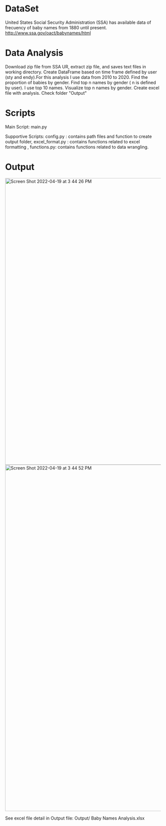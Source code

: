 # DataSet
United States Social Security Administration (SSA) has available data of frecuency of baby names from 1880 until present.
http://www.ssa.gov/oact/babynames/html

# Data Analysis
Download zip file from SSA UR, extract zip file, and saves text files in working directory.
Create DataFrame based on time frame defined by user (sty and endy).For this analysis I use data from 2010 to 2020.
Find the proportion of babies by gender.
Find top n names by gender ( n is defined by user). I use top 10 names.
Visualize top n names by gender.
Create excel file with analysis. Check folder "Output"

# Scripts
Main Script: main.py

Supportive Scripts: 
  config.py : contains path files and function to create output folder, 
  excel_format.py : contains functions related to excel formatting , 
  functions.py: contains functions related to data wrangling.

# Output
<img width="925" alt="Screen Shot 2022-04-19 at 3 44 26 PM" src="https://user-images.githubusercontent.com/54075153/164092579-1dd603bd-4cfb-46d8-b4db-24d9ef14b10b.png">

<img width="1118" alt="Screen Shot 2022-04-19 at 3 44 52 PM" src="https://user-images.githubusercontent.com/54075153/164092789-5f7874ba-23e4-4cea-987a-4d297aa9ddde.png">


See excel file detail in Output file: Output/ Baby Names Analysis.xlsx

